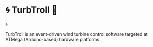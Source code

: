 

#  :cyclone: TurbTroll :japanese_goblin:

:cyclone:

TurbTroll is an event-driven wind turbine control software targeted at ATMega (Arduino-based) hardware platforms. 


